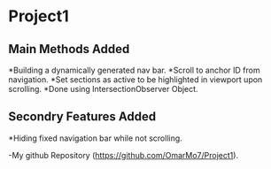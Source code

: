 # Project1

## Main Methods Added

*Building a dynamically generated nav bar.
*Scroll to anchor ID from navigation.
*Set sections as active to be highlighted in viewport upon scrolling.
  *Done using IntersectionObserver Object.
  
## Secondry Features Added

*Hiding fixed navigation bar while not scrolling.



-My github Repository (https://github.com/OmarMo7/Project1).

